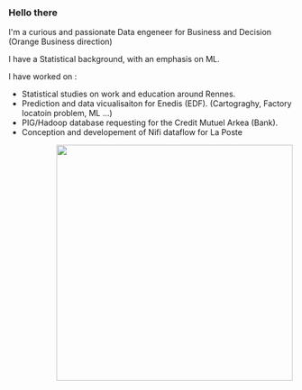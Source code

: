 ### Hello there

I'm a curious and passionate Data engeneer for Business and Decision (Orange Business direction)

I have a Statistical background, with an emphasis on ML.

I have worked on :
  - Statistical studies on work and education around Rennes.
  - Prediction and data vicualisaiton for Enedis (EDF). (Cartograghy, Factory locatoin problem, ML ...)
  - PIG/Hadoop database requesting for the Credit Mutuel Arkea (Bank).
  - Conception and developement of Nifi dataflow for La Poste

<a href="#"><img src="https://github-readme-stats-sigma-five.vercel.app/api/top-langs/?username=cdangeard&layout=compact&theme=radical&border_radius=8&hide_border=true&bg_color=121212&title_color=ffffff&text_color=ffffff"  align="right" width="419"></a>

